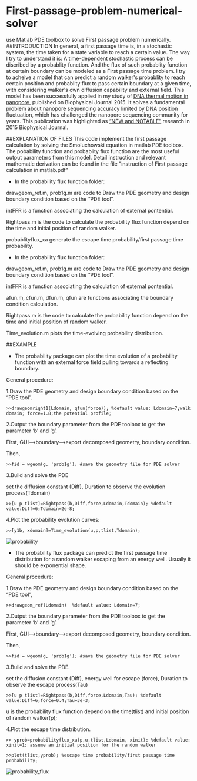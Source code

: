 # First-passage-problem-numerical-solver
use Matlab PDE toolbox to solve First passage problem numerically.
##INTRODUCTION
In general, a first passage time is, in a stochastic system, the time taken for a state variable to reach a certain value. The way I try to understand it is: A time-dependent stochastic process can be discribed by a probablity function. And the flux of such probablity function at certain boundary can be modeled as a First passage time problem. I try to acheive a model that can predict a random walker's probablity to reach certain position and probablity flux to pass certain boundary at a given time, with considering walker's own diffusion capability and external field. This model has been successfully applied in my study of [DNA thermal motion in nanopore](http://www.sciencedirect.com/science/article/pii/S0006349515008541), published on Biophysical Journal 2015. It solves a fundamental problem about nanopore sequencing accuracy limited by DNA position fluctuation, which has challenged the nanopore sequencing community for years.  This publication was highlighted as [“NEW and NOTABLE”](http://www.cell.com/biophysj/abstract/S0006-3495(15)01006-1) research in 2015 Biophysical Journal.

##EXPLANATION OF FILES
This code implement the first passage calculation by solving the Smoluchowski equation in matlab PDE toolbox.
The pobability function and probablity flux function are the most useful output parameters from this model.
Detail instruction and relevant mathematic derivation can be found in the file "instruction of First passage calculation in matlab.pdf"

* In the probability flux function folder:

drawgeom_ref.m, prob1g.m are code to Draw the PDE geometry and design boundary condition based on the “PDE tool”.

intFFR is a function associating the calculation of external pontential.

Rightpass.m is the code to calculate the probability flux function depend on the time and initial position of random walker.

probablityflux_xa generate the escape time probability/first passage time probability.

* In the probability flux function folder:

drawgeom_ref.m, prob1g.m are code to Draw the PDE geometry and design boundary condition based on the “PDE tool”.

intFFR is a function associating the calculation of external pontential.

afun.m, cfun.m, dfun.m, qfun are functions associating the boundary condition calculation.

Rightpass.m is the code to calculate the probability function depend on the time and initial position of random walker.

Time_evolution.m plots the time-evolving probability distribution. 

##EXAMPLE

* The probability package can plot the time evolution of a probability function with an external force field pulling towards a reflecting boundary.

General procedure:

1.Draw the PDE geometry and design boundary condition based on the “PDE tool”. 

`>>drawgeomright1(Ldomain, qfun(force)); %default value: Ldomain=7;walk domain; force=1.8;the potential profile;`

2.Output the boundary parameter from the PDE toolbox to get the parameter ‘b’ and ‘g’. 

First, GUI-->boundary-->export decomposed geometry, boundary condition. 

Then,

`>>fid = wgeom(g, 'prob1g'); #save the geometry file for PDE solver`

3.Build and solve the PDE

set the diffusion constant (Diff), Duration to observe the evolution process(Tdomain)

`>>[u p tlist]=Rightpass(b,Diff,force,Ldomain,Tdomain); %default value:Diff=6;Tdomain=2e-8;`

4.Plot the probability evolution curves:

`>>[y1b, xdomain]=Time_evolution(u,p,tlist,Tdomain);`

![probability](https://cloud.githubusercontent.com/assets/19654472/18856826/6bd14530-842c-11e6-9b11-b6c83643ece0.png)

* The probability flux package can predict the first passage time distribution for a random walker escaping from an energy well. Usually it should be exponential shape. 

General procedure:

1.Draw the PDE geometry and design boundary condition based on the “PDE tool”,   

`>>drawgeom_ref(Ldomain)  %default value: Ldomain=7;`

2.Output the boundary parameter from the PDE toolbox to get the parameter ‘b’ and ‘g’. 

First, GUI-->boundary-->export decomposed geometry, boundary condition. 

Then,

`>>fid = wgeom(g, 'prob1g'); #save the geometry file for PDE solver`

3.Build and solve the PDE. 

set the diffusion constant (Diff), energy well for escape (force), Duration to observe the escape process(Tau)

`>>[u p tlist]=Rightpass(b,Diff,force,Ldomain,Tau); %default value:Diff=6;force=0.4;Tau=3e-3;`

u is the probability flux function depend on the time(tlist) and initial position of random walker(p); 

4.Plot the escape time distribution.

`>> yprob=probabilityflux_xa(p,u,tlist,Ldomain, xinit); %default value: xinit=1; assume an initial position for the random walker`

`>>plot(tlist,yprob); %escape time probability/first passage time probability;`

![probability_flux](https://cloud.githubusercontent.com/assets/19654472/18859488/86bdcf2e-8442-11e6-82a9-b277a7686a57.png)

